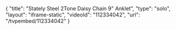 {
    "title": "Stately Steel 2Tone Daisy Chain 9\" Anklet",
    "type": "solo",
    "layout": "iframe-static",
    "videoId": "112334042",
    "url": "\/tvpembed\/112334042"
}